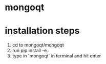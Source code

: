 # mongoqt

# installation steps
1. cd to mongoqt/mongoqt
2. run pip install -e .
3. type in 'mongoqt' in terminal and hit enter
